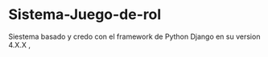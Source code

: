 # Sistema-Juego-de-rol
Siestema basado y credo con el framework de Python Django en su version 4.X.X , 
